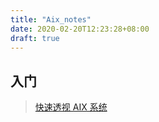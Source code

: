 ```yaml
---
title: "Aix_notes"
date: 2020-02-20T12:23:28+08:00
draft: true
---
```


## 入门

> [快速透视 AIX 系统](https://www.ibm.com/developerworks/cn/aix/library/1111_liuge_getstartaix/index.html)



